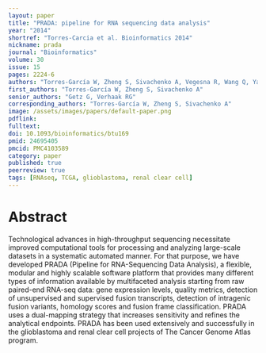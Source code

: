 ```yaml
---
layout: paper
title: "PRADA: pipeline for RNA sequencing data analysis"
year: "2014"
shortref: "Torres-Carcia et al. Bioinformatics 2014"
nickname: prada
journal: "Bioinformatics"
volume: 30
issue: 15
pages: 2224-6
authors: "Torres-García W, Zheng S, Sivachenko A, Vegesna R, Wang Q, Yao R, Berger MF, Weinstein JN, Getz G, Verhaak RG"
first_authors: "Torres-García W, Zheng S, Sivachenko A"
senior_authors: "Getz G, Verhaak RG"
corresponding_authors: "Torres-García W, Zheng S, Sivachenko A"
image: /assets/images/papers/default-paper.png
pdflink: 
fulltext:
doi: 10.1093/bioinformatics/btu169
pmid: 24695405
pmcid: PMC4103589
category: paper
published: true
peerreview: true
tags: [RNAseq, TCGA, glioblastoma, renal clear cell]
---
```


# Abstract

Technological advances in high-throughput sequencing necessitate improved computational tools for processing and analyzing large-scale datasets in a systematic automated manner. For that purpose, we have developed PRADA (Pipeline for RNA-Sequencing Data Analysis), a flexible, modular and highly scalable software platform that provides many different types of information available by multifaceted analysis starting from raw paired-end RNA-seq data: gene expression levels, quality metrics, detection of unsupervised and supervised fusion transcripts, detection of intragenic fusion variants, homology scores and fusion frame classification. PRADA uses a dual-mapping strategy that increases sensitivity and refines the analytical endpoints. PRADA has been used extensively and successfully in the glioblastoma and renal clear cell projects of The Cancer Genome Atlas program.




